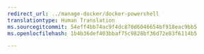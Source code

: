 ```yaml
---
redirect_url: ../manage-docker/docker-powershell
translationtype: Human Translation
ms.sourcegitcommit: 54eff4bb74ac9f4dc870d6046654bf918eac9bb5
ms.openlocfilehash: 1b4b36def403bbaf75c9828bf36d72e83f6114b5

---
```



<!--HONumber=Jan17_HO4-->


